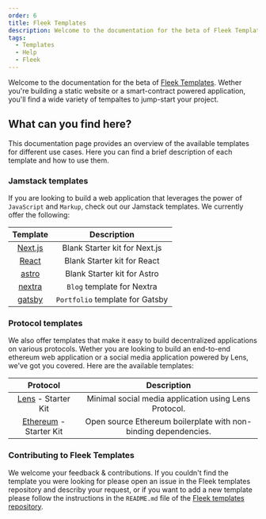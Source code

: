 ```yaml
---
order: 6
title: Fleek Templates
description: Welcome to the documentation for the beta of Fleek Templates. Whether you're building a static website or a smart-contract powered application, you'll find a wide variety of templates to jump-start your project.
tags:
  - Templates
  - Help
  - Fleek
---
```


Welcome to the documentation for the beta of [Fleek Templates](https://github.com/fleekxyz/templates). Wether you're building a static website or a smart-contract powered application, you'll find a wide variety of tempaltes to jump-start your project.

## What can you find here?

This documentation page provides an overview of the available templates for different use cases.
Here you can find a brief description of each template and how to use them.

### Jamstack templates

If you are looking to build a web application that leverages the power of `JavaScript` and `Markup`, check out our Jamstack templates. We currently offer the following:

|                           Template                           |           Description           |
| :----------------------------------------------------------: | :-----------------------------: |
|    [Next.js](https://github.com/fleekxyz/nextjs-template)    |  Blank Starter kit for Next.js  |
|     [React](https://github.com/fleekxyz/react-template)      |   Blank Starter kit for React   |
|     [astro](https://github.com/fleekxyz/astro-template)      |   Blank Starter kit for Astro   |
|    [nextra](https://github.com/fleekxyz/fleek-demos-blog)    |   `Blog` template for Nextra    |
| [gatsby](https://github.com/fleekxyz/gatsby-portfolio-theme) | `Portfolio` template for Gatsby |

### Protocol templates

We also offer templates that make it easy to build decentralized applications on various protocols. Wether you are looking to build an end-to-end ethereum web application or a social media application powered by Lens, we've got you covered. Here are the available templates:

|                                  Protocol                                  |                           Description                           |
| :------------------------------------------------------------------------: | :-------------------------------------------------------------: |
|      [Lens](https://github.com/fleekxyz/lens-template) - Starter Kit       |      Minimal social media application using Lens Protocol.      |
| [Ethereum](https://github.com/fleekxyz/ethereum-boilerplate) - Starter Kit | Open source Ethereum boilerplate with non-binding dependencies. |

### Contributing to Fleek Templates

We welcome your feedback & contributions. If you couldn't find the template you were looking for please open an issue in the Fleek templates repository and describy your request, or if you want to add a new template please follow the instructions in the `README.md` file of the [Fleek templates repository](https://github.com/fleekxyz/templates).
